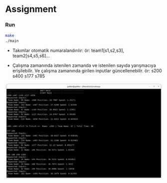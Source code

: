 
# Assignment

### Run
```bash
make
./main
```
- Takımlar otomatik numaralandırılır:
ör: team1[s1,s2,s3], team2[s4,s5,s6]...

- Çalışma zamanında istenilen zamanda ve istenilen sayıda yarışmacıya erişilebilir. Ve çalışma zamanında girilen inputlar güncellenebilir.
ör: s200 s400 s177 s785

![exam](/exam.png)